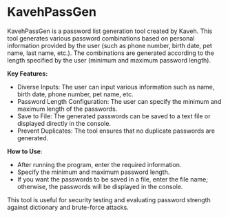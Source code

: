 # KavehPassGen
KavehPassGen is a password list generation tool created by Kaveh. 
This tool generates various password combinations based on personal information provided by the user (such as phone number, birth date, pet name, last name, etc.). The combinations are generated according to the length specified by the user (minimum and maximum password length).

**Key Features:**
- Diverse Inputs: The user can input various information such as name, birth date, phone number, pet name, etc.
- Password Length Configuration: The user can specify the minimum and maximum length of the passwords.
- Save to File: The generated passwords can be saved to a text file or displayed directly in the console.
- Prevent Duplicates: The tool ensures that no duplicate passwords are generated.

**How to Use**:
- After running the program, enter the required information.
- Specify the minimum and maximum password length.
- If you want the passwords to be saved in a file, enter the file name; otherwise, the passwords will be displayed in the console.

This tool is useful for security testing and evaluating password strength against dictionary and brute-force attacks.
